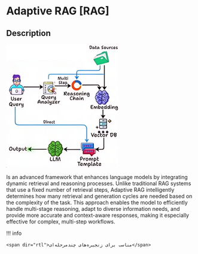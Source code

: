 # Adaptive RAG [RAG]

## Description

![](adaptive_rag/diagram.png)

Is an advanced framework that enhances language models by integrating dynamic retrieval and reasoning processes.
Unlike traditional RAG systems that use a fixed number of retrieval steps, Adaptive RAG intelligently determines how many retrieval and generation cycles are needed based on the complexity of the task.
This approach enables the model to efficiently handle multi-stage reasoning, adapt to diverse information needs, and provide more accurate and context-aware responses, making it especially effective for complex, multi-step workflows.

!!! info

    <span dir="rtl">مناسب برای زنجیره‌های چندمرحله‌ای</span>
